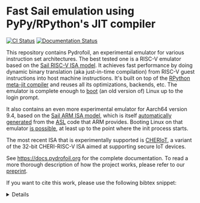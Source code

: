 # Fast Sail emulation using PyPy/RPython's JIT compiler


[![CI Status](https://github.com/pydrofoil/pydrofoil/actions/workflows/pydrofoil.yml/badge.svg)](https://github.com/pydrofoil/pydrofoil/actions/workflows/pydrofoil.yml)
[![Documentation Status](https://readthedocs.org/projects/pydrofoil/badge/?version=latest)](https://docs.pydrofoil.org/en/latest/?badge=latest)

This repository contains Pydrofoil, an experimental emulator for various
instruction set architectures. The best tested one is a RISC-V emulator based
on the [Sail RISC-V ISA model](https://github.com/riscv/sail-riscv). It
achieves fast performance by doing dynamic binary translation (aka just-in-time
compilation) from RISC-V guest instructions into host machine instructions.
It's built on top of the [RPython meta-jit
compiler](https://www3.hhu.de/stups/downloads/pdf/BoCuFiRi09_246.pdf) and
reuses all its optimizations, backends, etc. The emulator is complete enough to
[boot](https://docs.pydrofoil.org/en/latest/using_pydrofoil.html#booting-linux-under-pydrofoil)
(an old version of) Linux up to the login prompt.

It also contains an even more experimental emulator for Aarch64 version 9.4,
based on the [Sail ARM ISA model](https://github.com/rems-project/sail-arm),
which is itself [automatically
generated](https://github.com/rems-project/asl_to_sail) from the
[ASL](https://developer.arm.com/downloads/-/exploration-tools) code that ARM
provides. Booting Linux on that emulator [is
possible](https://docs.pydrofoil.org/en/latest/arm.html#booting-linux), at least
up to the point where the init process starts.

The most recent ISA that is experimentally supported is
[CHERIoT](https://cheriot.org/), a variant of the 32-bit CHERI-RISC-V ISA aimed
at supporting secure IoT devices.

See https://docs.pydrofoil.org for the complete documentation. To read a more
thorough description of how the project works, please refer to our
[preprint](https://arxiv.org/abs/2503.04389).

If you want to cite this work, please use the following bibtex snippet:

<details>
```
@article{Bolz-Tereick2025-au,
  title         = "Pydrofoil: accelerating Sail-based instruction set
                   simulators",
  author        = "Bolz-Tereick, CF and Panayi, Luke and McKeogh,
                   Ferdia and Spink, Tom and Berger, Martin",
  abstract      = "We present Pydrofoil, a multi-stage compiler that generates
                   instruction set simulators (ISSs) from processor instruction
                   set architectures (ISAs) expressed in the high-level,
                   verification-oriented ISA specification language Sail.
                   Pydrofoil shows a > 230x speedup over the C-based ISS
                   generated by Sail on our benchmarks, and is based on the
                   following insights. (i) An ISS is effectively an interpreter
                   loop, and tracing just-in-time (JIT) compilers have proven
                   effective at accelerating those, albeit mostly for
                   dynamically typed languages. (ii) ISS workloads are highly
                   atypical, dominated by intensive bit manipulation
                   operations. Conventional compiler optimisations for
                   general-purpose programming languages have limited impact
                   for speeding up such workloads. We develop suitable
                   domain-specific optimisations. (iii) Neither tracing JIT
                   compilers, nor ahead-of-time (AOT) compilation alone, even
                   with domain-specific optimisations, suffice for the
                   generation of performant ISSs. Pydrofoil therefore
                   implements a hybrid approach, pairing an AOT compiler with a
                   tracing JIT built on the meta-tracing PyPy framework. AOT
                   and JIT use domain-specific optimisations. Our benchmarks
                   demonstrate that combining AOT and JIT compilers provides
                   significantly greater performance gains than using either
                   compiler alone.",
  month         =  mar,
  year          =  2025,
  archivePrefix = "arXiv",
  primaryClass  = "cs.PL",
  eprint        = "2503.04389"
}
```
</details>
